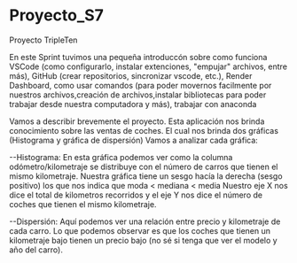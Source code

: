 # Proyecto_S7
Proyecto TripleTen

En este Sprint tuvimos una pequeña introduccón sobre como funciona VSCode (como configurarlo, instalar extenciones, "empujar" archivos, entre más), GitHub (crear repositorios, sincronizar vscode, etc.), Render Dashboard, como usar comandos (para poder movernos facilmente por nuestros archivos,creación de archivos,instalar bibliotecas para poder trabajar desde nuestra computadora y más), trabajar con anaconda 

Vamos a describir brevemente el proyecto.
Esta aplicación nos brinda conocimiento sobre las ventas de coches. El cual nos brinda dos gráficas (Histograma y gráfica de dispersión)
Vamos a analizar cada gráfica:

--Histograma:
    En esta gráfica podemos ver como la columna odómetro/kilometraje se distribuye con el número de carros que tienen el mismo kilometraje. 
    Nuestra gráfica tiene un sesgo hacía la derecha (sesgo positivo) los que nos indica que moda < mediana < media
    Nuestro eje X nos dice el total de kilometros recorridos y el eje Y nos dice el número de coches que tienen el mismo kilometraje.

--Dispersión:
    Aquí podemos ver una relación entre precio y kilometraje de cada carro. Lo que podemos observar es que los coches que tienen un kilometraje bajo tienen un precio bajo (no sé si tenga que ver el modelo y año del carro).